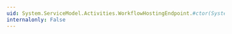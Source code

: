 ```yaml
---
uid: System.ServiceModel.Activities.WorkflowHostingEndpoint.#ctor(System.Type)
internalonly: False
---
```

